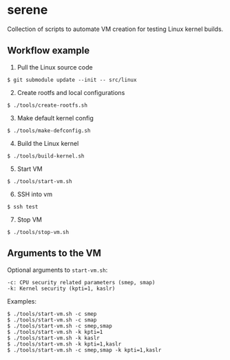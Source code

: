 # serene
Collection of scripts to automate VM creation for testing Linux kernel builds.

## Workflow example

1. Pull the Linux source code
```
$ git submodule update --init -- src/linux
```
2. Create rootfs and local configurations
```
$ ./tools/create-rootfs.sh
```
3. Make default kernel config 
```
$ ./tools/make-defconfig.sh
```
4. Build the Linux kernel
```
$ ./tools/build-kernel.sh
```
5. Start VM
```
$ ./tools/start-vm.sh
```
6. SSH into vm
```
$ ssh test
```
7. Stop VM
```
$ ./tools/stop-vm.sh
```

## Arguments to the VM

Optional arguments to `start-vm.sh`:

```
-c: CPU security related parameters (smep, smap)
-k: Kernel security (kpti=1, kaslr)
```

Examples:

```
$ ./tools/start-vm.sh -c smep
$ ./tools/start-vm.sh -c smap
$ ./tools/start-vm.sh -c smep,smap
$ ./tools/start-vm.sh -k kpti=1
$ ./tools/start-vm.sh -k kaslr
$ ./tools/start-vm.sh -k kpti=1,kaslr
$ ./tools/start-vm.sh -c smep,smap -k kpti=1,kaslr
```
